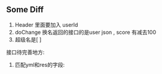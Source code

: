 ## Some Diff

1. Header 里面要加入 userId
2. doChange 换名返回的接口的是user json , score 有减去100
3. 超级名是[ ]



接口待完善地方:

1. 匹配yml和res的字段:
